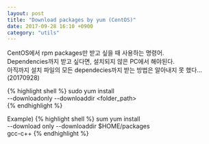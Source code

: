 ```yaml
---
layout: post
title: "Download packages by yum (CentOS)"
date: 2017-09-28 16:10 +0900
category: "utils"
---
```


CentOS에서 rpm packages만 받고 싶을 때 사용하는 명령어.<br />
Dependencies까지 받고 싶다면, 설치되지 않은 PC에서 해야된다.<br />
아직까지 설치 파일의 모든 dependecies까지 받는 방법은 알아내지 못 했다...(20170928)<br />


{% highlight shell %}
sudo yum install \
--downloadonly --downloaddir <folder_path> \
<packages>
{% endhighlight %}

Example)
{% highlight shell %}
sum yum install \
--download only --downloaddir $HOME/packages \
gcc-c++
{% endhighlight %}